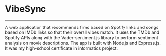 # VibeSync
___
A web application that recommends films based on Spotify links and songs based on IMDb links so that their overall vibes match. It uses the TMDb and Spotify APIs along with the Vader-sentiment.js library to perform sentiment analysis on movie descriptions.
The app is built with Node.js and Express.js.
It was my high-school certificate in informatics project.
